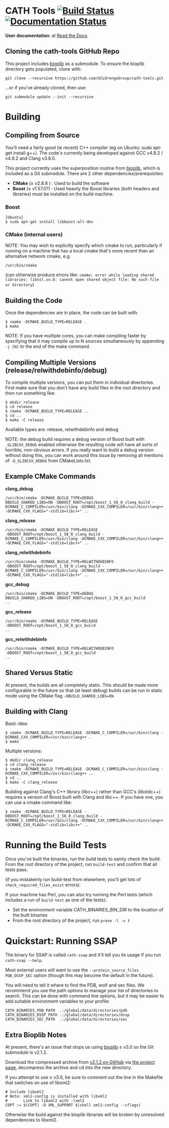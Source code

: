 # CATH Tools [![Build Status](https://travis-ci.org/UCLOrengoGroup/cath-tools.svg?branch=master)](https://travis-ci.org/UCLOrengoGroup/cath-tools) [![Documentation Status](https://readthedocs.org/projects/cath-tools/badge/?version=latest)](https://readthedocs.org/projects/cath-tools/?badge=latest)

**User documentation**: at [Read the Docs](http://cath-tools.readthedocs.org/en/latest "The CATH Tools user documentation at Read the Docs") 

Cloning the cath-tools GitHub Repo
---

This project includes [bioplib](https://github.com/ACRMGroup/bioplib "Bioplib's GitHub homepage") as a submodule. To ensure the bioplib directory gets populated, clone with:

    git clone --recursive https://github.com/UCLOrengoGroup/cath-tools.git

...or if you've already cloned, then use:

    git submodule update --init --recursive

Building
========

Compiling from Source
---------------------

You'll need a fairly good (ie recent) C++ compiler (eg on Ubuntu: sudo apt-get install g++). The code's currently being developed against GCC v4.8.2 / v4.9.2 and Clang v3.6.0.

This project currently uses the superposition routine from [bioplib](https://github.com/ACRMGroup/bioplib "Bioplib's GitHub Homepage"), which is included as a Git submodule. There are 2 other dependencies/prerequisites:

 * **CMake** (&ge; v2.8.8  ) : Used to build the software
 * **Boost** (&ge; v1.57.0?) : Used heavily the Boost libraries (both headers and libraries) must be installed on the build machine.

### Boost

    [Ubuntu]
    $ sudo apt-get install libboost-all-dev

### CMake (internal users)

NOTE: You may wish to explicitly specify which cmake to run, particularly if running on a machine that has a local cmake that's more recent than an alternative network cmake, e.g.

    /usr/bin/cmake

(can otherwise produce errors like: ```cmake: error while loading shared libraries: libssl.so.6: cannot open shared object file: No such file or directory```)


Building the Code
-----------------

Once the dependencies are in place, the code can be built with:

    $ cmake -DCMAKE_BUILD_TYPE=RELEASE .
    $ make

NOTE: If you have multiple cores, you can make compiling faster by specifying that it may compile up to N sources simultaneously by appending
      `-j [N]` to the end of the make command.


Compiling Multiple Versions (release/relwithdebinfo/debug)
----------------------------------------------------------

To compile multiple versions, you can put them in individual directories. First make sure that you don't have any
build files in the root directory and then run something like:

    $ mkdir release
    $ cd release
    $ cmake -DCMAKE_BUILD_TYPE=RELEASE ..
    $ cd ..
    $ make -C release

Available types are: release, relwithdebinfo and debug

NOTE: the debug build requires a debug version of Boost built with `_GLIBCXX_DEBUG` enabled otherwise the resulting code will have all sorts of
horrible, non-obvious errors. If you really want to build a debug version without doing this, you can work around this issue by removing all
mentions of `-D_GLIBCXX_DEBUG` from CMakeLists.txt.

Example CMake Commands
----------------------

**clang_debug**

    /usr/bin/cmake -DCMAKE_BUILD_TYPE=DEBUG          -DBUILD_SHARED_LIBS=ON -DBOOST_ROOT=/opt/boost_1_58_0_clang_build -DCMAKE_C_COMPILER=/usr/bin/clang -DCMAKE_CXX_COMPILER=/usr/bin/clang++ -DCMAKE_CXX_FLAGS="-stdlib=libc++" ..

**clang_release**

    /usr/bin/cmake -DCMAKE_BUILD_TYPE=RELEASE                               -DBOOST_ROOT=/opt/boost_1_58_0_clang_build -DCMAKE_C_COMPILER=/usr/bin/clang -DCMAKE_CXX_COMPILER=/usr/bin/clang++ -DCMAKE_CXX_FLAGS="-stdlib=libc++" ..

**clang_relwithdebinfo**

    /usr/bin/cmake -DCMAKE_BUILD_TYPE=RELWITHDEBINFO                        -DBOOST_ROOT=/opt/boost_1_58_0_clang_build -DCMAKE_C_COMPILER=/usr/bin/clang -DCMAKE_CXX_COMPILER=/usr/bin/clang++ -DCMAKE_CXX_FLAGS="-stdlib=libc++" ..

**gcc_debug**

    /usr/bin/cmake -DCMAKE_BUILD_TYPE=DEBUG          -DBUILD_SHARED_LIBS=ON -DBOOST_ROOT=/opt/boost_1_58_0_gcc_build                                                                                                              ..

**gcc_release**

    /usr/bin/cmake -DCMAKE_BUILD_TYPE=RELEASE                               -DBOOST_ROOT=/opt/boost_1_58_0_gcc_build                                                                                                              ..

**gcc_relwithdebinfo**

    /usr/bin/cmake -DCMAKE_BUILD_TYPE=RELWITHDEBINFO                        -DBOOST_ROOT=/opt/boost_1_58_0_gcc_build                                                                                                              ..

Shared Versus Static
----------------

At present, the builds are all completely static. This should be made more configurable in the future so that (at least debug) builds can be run in static mode using the CMake flag `-DBUILD_SHARED_LIBS=ON`.

Building with Clang
-------------------

Basic idea:

    $ cmake -DCMAKE_BUILD_TYPE=RELEASE -DCMAKE_C_COMPILER=/usr/bin/clang -DCMAKE_CXX_COMPILER=/usr/bin/clang++ .
    $ make

Multiple versions:

    $ mkdir clang_release
    $ cd clang_release
    $ cmake -DCMAKE_BUILD_TYPE=RELEASE -DCMAKE_C_COMPILER=/usr/bin/clang -DCMAKE_CXX_COMPILER=/usr/bin/clang++ ..
    $ cd ..
    $ make -C clang_release

Building against Clang's C++ library (libc++) rather than GCC's (libstdc++) requires a version of Boost built with Clang and libc++. If you have one, you can use a cmake command like:

    $ cmake -DCMAKE_BUILD_TYPE=RELEASE -DBOOST_ROOT=/opt/boost_1_58_0_clang_build -DCMAKE_C_COMPILER=/usr/bin/clang -DCMAKE_CXX_COMPILER=/usr/bin/clang++ -DCMAKE_CXX_FLAGS="-stdlib=libc++" ..

Running the Build Tests
=======================

Once you've built the binaries, run the build tests to sanity check the build. From the root directory of the project, run `build-test` and confirm that all tests pass.

(if you mistakenly run build-test from elsewhere, you'll get lots of `check_required_files_exist` errors).

If your machine has Perl, you can also try running the Perl tests (which includes a run of `build-test` as one of the tests):
 * Set the environment variable CATH_BINARIES_BIN_DIR to the location of the built binaries
 * From the root directory of the project, run `prove -l -v t`

Quickstart: Running SSAP
========================

The binary for SSAP is called `cath-ssap` and it'll tell you its usage if you run `cath-ssap --help`.

Most external users will want to use the `--protein_source_files PDB_DSSP_SEC` option (though this may become the default in the future).

You will need to tell it where to find the PDB, wolf and sec files. We recommend you use the path options to manage your list of directories to search. This can be done with command line options, but it may be easier to add suitable environment variables to your profile:

    CATH_BINARIES_PDB_PATH  .:/global/data/directories/pdb
    CATH_BINARIES_DSSP_PATH .:/global/data/directories/dssp
    CATH_BINARIES_SEC_PATH  .:/global/data/directories/sec

Extra Bioplib Notes
-------------------

At present, there's an issue that stops us using [bioplib](https://github.com/ACRMGroup/bioplib "Bioplib's GitHub Homepage") &ge; v3.0 so the Git submodule is v2.1.2.

Download the compressed archive from [v2.1.2 on GitHub](https://github.com/ACRMGroup/bioplib/archive/V2.1.2.tar.gz)
via [the project page](http://www.bioinf.org.uk/software/bioplib/), decompress the archive and cd into the new directory.

If you attempt to use &ge; v3.0, be sure to comment out the line in the Makefile that switches on use of libxml2:

    # Include libxml2
    # Note: xml2-config is installed with libxml2
    #       Link to libxml2 with -lxml2
    COPT := $(COPT) -D XML_SUPPORT $(shell xml2-config --cflags)

Otherwise the build against the bioplib libraries will be broken by unresolved dependencies to libxml2.
